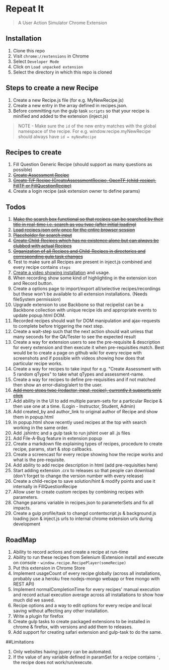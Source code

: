 # Repeat It
> A User Action Simulator Chrome Extension



## Installation

1. Clone this repo
2. Visit `chrome://extensions` in Chrome
3. Select `Developer Mode`
4. Click on `Load unpacked extension`
5. Select the directory in which this repo is cloned



## Steps to create a new Recipe

1. Create a new Recipe.js file (for e.g. MyNewRecipe.js)
2. Create a new entry in the array defined in recipes.json. 
3. Before committing run the gulp task `scripts` so that your recipe is minified and added to the extension (inject.js)

>NOTE - Make sure the `id` of the new entry matches with the global namespace of the recipe. For e.g. window.recipe.myNewRecipe should always have `id = myNewRecipe`



## Recipes to create
1. Fill Question Generic Recipe (should support as many questions as possible)
2. ~~[Create Assessment Recipe](https://github.com/nitinsurana/repeatit/commit/5dd629e6c44f17ab34aef6d65ba6d4a7e345c68d)~~
3. ~~[Create T/F Recipe    (CreateAssessmentRecipe, OpenTF (child-recipe), FillTF or FillQuestionRecipe)](https://github.com/nitinsurana/repeatit/commit/6d49ed954fdbffd488d16d66d210d5e1e7ae4651)~~
4. Create a login recipe (ask extension owner to define params)


## Todos

1. ~~[Make the search box functional so that recipes can be searched by their title in real-time i.e. search as you type (after initial loading)](https://github.com/nitinsurana/repeatit/commit/9a7b0d28942e91253162f63c3de009a6f214805a)~~
2. ~~[Load recipes.json only once for the entire browser session](https://github.com/nitinsurana/repeatit/commit/b01439e8a5a1d9c6d1ce65b307c636f13cc62eef)~~
3. ~~[Placeholder for search input](https://github.com/nitinsurana/repeatit/commit/5dd629e6c44f17ab34aef6d65ba6d4a7e345c68d)~~
4. ~~[Create Child-Recipes which has no existence alone but can always be clubbed with actual Recipes](https://github.com/nitinsurana/repeatit/commit/5dd629e6c44f17ab34aef6d65ba6d4a7e345c68d)~~
5. ~~[Organization of all Recipes and Child-Recipes in directories and corresponding gulp task changes](https://github.com/nitinsurana/repeatit/commit/e98ec17b5a62e445be2d6cb8c1573703d98b153c)~~
6. Test to make sure all Recipes are present in inject.js combined and every recipe contains `steps`
7. [Create a video showing installation](https://www.youtube.com/watch?v=cnG9MnIIfjw) and usage.
8. When recording show some kind of highlighting in the extension icon and Record button.
9. Create a options page to import/export all/selective recipes/recordings but these won't be available to all extension installations. (Needs fileSystem permission)
10. Upgrade extension to use Backbone so that recipelist can be a Backbone collection with unique recipe ids and appropriate events to update popup.html DOM.
11. Recorded recipes should wait for DOM manipulation and ajax-requests to complete before triggering the next step.
12. Create a wait-step such that the next action should wait unless that many seconds for the QA/Tester to see the expected result
13. Create a way for extension users to see the pre-requisite & description for every extension and then execute it when pre-requisities match. Best would be to create a page on github wiki 
for every recipe with screenshots and if possible with videos showing how does that particular recipe works.
14. Create a way for recipes to take input for e.g. "Create Assessment with 5 random qTypes" to take what qTypes and assessment-name. 
15. Create a way for recipes to define pre-requisities and if not matched then show an error-dialog/alert to the user.
16. ~~[Add more steps type (redactor, input, recipe), currently it supports only click](https://github.com/nitinsurana/repeatit/commit/5dd629e6c44f17ab34aef6d65ba6d4a7e345c68d)~~
17. Add ability in the UI to add multiple param-sets for a particular Recipe & then use one at a time. (Login - Instructor, Student, Admin)
18. Add created_by and author_link to original author of Recipe and show them in popup.html
19. In popup.html show recently used recipes at the top with search working in the same order.
20. Add .jshintrc and a gulp task to run jshint over all .js files
21. Add File-A-Bug feature in extension popup
22. Create a markdown file explaining types of recipes, procedure to create recipe, params, start & stop callbacks.
23. Create a screencast for every recipe showing how the recipe works and what is the pre-requisite.
24. Add ability to add recipe description in html (add pre-requisities here)
25. Start adding extension .crx to releases so that people can download (don't forget to change the version number with every release)
26. Create a child-recipe to save solution/hint & modify points and use it internally in FillQuestionRecipe
27. Allow user to create custom recipes by combining recipes with parameters.
28. Change params variable in recipes.json to parameterSets and fix all impacts.
29. Create a gulp profile/task to changd contentscript.js & background.js loading json & inject.js urls to internal chrome extension urls during development



## RoadMap

1. Ability to record actions and create a recipe at run-time
2. Ability to run these recipes from Selenium (Extension install and execute on console - `window.recipe.RecipePlayer(someRecipe)`
3. Put this extension in Chrome Store
4. Implement usageCount of every recipe globally (across all installations, probably use a heroku free nodejs-mongo webapp or free mongo with REST API)
5. Implement normalCompletionTime for every recipes' manual execution and record actual execution average across all installations to show how much did we saved.
6. Recipe options and a way to edit options for every recipe and local saving without affecting any other installation.
7. Write a plugin for firefox
8. Create gulp tasks to create packaged extensions to be installed in chrome & firefox, with versions and add them to releases.
9. Add support for creating safari extension and gulp-task to do the same. 


##Limitations

1. Only websites having jquery can be automated.
2. If the value of any variable defined in paramSet for a recipe contains `'`, the recipe does not work/run/execute. 